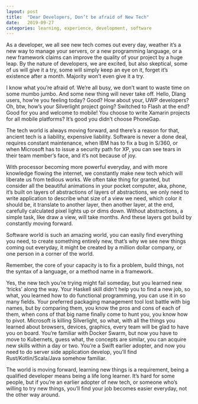 ```yaml
---
layout: post
title:  "Dear Developers, Don’t be afraid of New Tech"
date:   2019-09-27
categories: learning, experience, development, software
---
```


As a developer, we all see new tech comes out every day, weather it’s a new way to manage your servers, or a new programming language, or a new framework claims can improve the quality of your project by a huge leap. By the nature of developers, we are excited, but also skeptical, some of us will give it a try, some will simply keep an eye on it, forget it’s existence after a month. Majority won’t even give it a try.

I know what you’re afraid of. We’re all busy, we don’t want to waste time on some mumbo jumbo.
And some new thing will never take off. Hello, Dlang users, how’re you feeling today? Good? How about your, UWP developers? Oh, btw, how’s your Silverlight project going? Switched to Flash at the end? Good for you and welcome to mobile! You choose to write Xamarin projects for all mobile platforms? It’s good you didn’t choose PhoneGap.

The tech world is always moving forward, and there’s a reason for that, ancient tech is a liability, expensive liability.
Software is never a done deal, requires constant maintenance, when IBM has to fix a bug in S/360, or when Microsoft has to issue a security path for XP, you can see tears in their team member’s face, and it’s not because of joy.

With processor becoming more powerful everyday, and with more knowledge flowing the internet, we constantly make new tech which will liberate us from tedious works. We often take thing for granted, but consider all the beautiful animations in your pocket computer, aka, phone, it’s built on layers of abstractions of layers of abstractions, we only need to write application to describe what size of a view we need, which color it should be, it translate to another layer, then another layer, at the end, carefully calculated pixel lights up or dims down. Without abstractions, a simple task, like draw a view, will take months. And these layers got build by constantly moving forward.

Software world is such an amazing world, you can easily find everything you need, to create something entirely new, that’s why we see new things coming out everyday, it might be created by a million dollar company, or one person in a corner of the world.

Remember, the core of your capacity is to fix a problem, build things, not the syntax of a language, or a method name in a framework.

Yes, the new tech you’re trying might fail someday, but you learned new ‘tricks’ along the way.
Your Haskell skill didn’t help you to find a new job, so what, you learned how to do functional programming, you can use it in so many fields. Your preferred packaging management tool lost battle with big names, but by comparing them, you know the pros and cons of each of them, when cons of that big name finally come to hunt you, you know how to pivot. Microsoft is killing Silverlight, so what, with all the things you learned about browsers, devices, graphics, every team will be glad to have you on board. You’re familiar with Docker Swarm, but now you have to move to Kubernets, guess what, the concepts are similar, you can acquire new skills within a day or two. You’re a Swift earlier adopter, and now you need to do server side application develop, you’ll find Rust/Kotlin/Scala/Java somehow familiar.

The world is moving forward, learning new things is a requirement, being a qualified developer means being a life long learner. It’s hard for some people, but if you’re an earlier adopter of new tech, or someone who’s willing to try new things, you’ll find your job becomes easier everyday, not the other way around.

